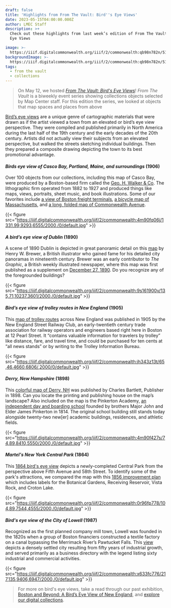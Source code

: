 ```yaml
---
draft: false
title: 'Highlights from From The Vault: Bird''s Eye Views'
date: 2023-05-15T04:00:00.000Z
author: LMEC Staff
description: >+
  Check out these highlights from last week’s edition of From The Vault: Bird's
  Eye Views

image: >-
  https://iiif.digitalcommonwealth.org/iiif/2/commonwealth:qb98n782n/519,665,6570,3694/1200,/0/default.jpg
backgroundImage: >-
  https://iiif.digitalcommonwealth.org/iiif/2/commonwealth:qb98n782n/519,665,6570,3694/1200,/0/default.jpg
tags:
  - from the vault
  - collections
---
```


> On May 12, we hosted *[From The Vault: Bird's Eye Views](https://www.leventhalmap.org/event/from-the-vault-collections-showing-bird-s-eye-views/)*! *From The Vault* is a biweekly event series showing collections objects selected by Map Center staff. For this edition the series, we looked at objects that map spaces and places from above

[Bird’s eye views](https://collections.leventhalmap.org/search?utf8=%E2%9C%93\&q=bird%27s+eye) are a unique genre of cartographic materials that were drawn as if the artist viewed a town from an elevated or bird’s eye view perspective. They were compiled and published primarily in North America during the last half of the 19th century and the early decades of the 20th century. Artists did not actually view their subjects from an elevated perspective, but walked the streets sketching individual buildings. Then they prepared a composite drawing depicting the town to its best promotional advantage. 

#### *Birds eye view of Casco Bay, Portland, Maine, and surroundings* (1906)

Over 100 objects from our collections, including this map of Casco Bay, were produced by a Boston-based firm called the [Geo. H. Walker & Co](https://bpl.bibliocommons.com/v2/search?query=Geo.%20H.%20Walker%20%26%20Co.\&searchType=author&_ga=2.30357495.959205786.1683907505-449556815.1683124406). The lithographic firm operated from 1882 to 1927 and produced things like maps, views, portraits, sheet music, and book illustrations. Some of our favorites include [a view of Boston freight terminals](https://collections.leventhalmap.org/search/commonwealth:df65xz27g), [a bicycle map of Massachusetts](https://collections.leventhalmap.org/search/commonwealth:ht250304s), and [a long, folded map of Commonwealth Avenue](https://collections.leventhalmap.org/search/commonwealth:1g05ht759). 

{{< figure src="https://iiif.digitalcommonwealth.org/iiif/2/commonwealth:4m90fq06j/1331,99,9293,6555/2000,/0/default.jpg" >}}

#### *A bird’s eye view of Dublin* (1890)

A scene of 1890 Dublin is depicted in great panoramic detail on this [map](https://collections.leventhalmap.org/search/commonwealth:9s1618999) by Henry W. Brewer, a British illustrator who gained fame for his detailed city panoramas in nineteenth century. Brewer was an early contributor to *The Graphic*, a British weekly illustrated newspaper, where this map was first published as a supplement on [December 27, 1890](https://www.britishnewspaperarchive.co.uk/search/results/1890-12-27?NewspaperTitle=The%2BGraphic\&IssueId=BL%2F9000057%2F18901227%2F\&County=London%2C%20England). Do you recognize any of the foregrounded buildings? 

{{< figure src="https://iiif.digitalcommonwealth.org/iiif/2/commonwealth:9s161900v/135,71,10237,3601/2000,/0/default.jpg" >}}

#### *Bird’s eye view of trolley routes in New England* (1905)

This [map of trolley routes](https://collections.leventhalmap.org/search/commonwealth:jh343z12j) across New England was published in 1905 by the New England Street Railway Club, an early-twentieth century trade association for railway operators and engineers based right here in Boston at 12 Pearl Street. It “contains valuable information for travelers by trolley” like distance, fare, and travel time, and could be purchased for ten cents at “all news stands” or by writing to the Trolley Information Bureau.

{{< figure src="https://iiif.digitalcommonwealth.org/iiif/2/commonwealth:jh343z13t/65,46,4660,6806/,2000/0/default.jpg" >}}

#### *Derry, New Hampshire* (1898)

This [colorful map of Derry, NH](https://collections.leventhalmap.org/search/commonwealth:4m90f426h) was published by Charles Bartlett, Publisher in 1898. Can you locate the printing and publishing house on the map’s landscape? Also included on the map is the Pinkerton Academy, [an independent day and boarding school](https://www.pinkertonacademy.org/about/history) founded by brothers Major John and Elder James Pinkerton in 1814. The original school building still stands today alongside twenty-two new\[er] academic buildings, residences, and athletic fields. 

{{< figure src="https://iiif.digitalcommonwealth.org/iiif/2/commonwealth:4m90f427s/74,89,8410,5550/2000,/0/default.jpg" >}}

#### *Martel's New York Central Park* (1864)

This [1864 bird's eye view](https://collections.leventhalmap.org/search/commonwealth:0r96fp760) depicts a newly-completed Central Park from the perspective above Fifth Avenue and 58th Street. To identify some of the park's attractions, we compared the map with this [1856 improvement plan](https://collections.leventhalmap.org/search/commonwealth:3f463279b#image) which includes labels for the Botanical Gardens, Receiving Reservoir, Vista Rock, and Croton Lake. 

{{< figure src="https://iiif.digitalcommonwealth.org/iiif/2/commonwealth:0r96fp778/104,89,7544,4555/2000,/0/default.jpg" >}}

#### *Bird's eye view of the City of Lowell* (1987)

Recognized as the first planned company mill town, Lowell was founded in the 1820s when a group of Boston financiers constructed a textile factory on a canal bypassing the Merrimack River’s Pawtucket Falls. This [view](https://collections.leventhalmap.org/search/commonwealth:x633fc76x) depicts a densely settled city resulting from fifty years of industrial growth, and served primarily as a business directory with the legend listing sixty industrial and commercial activities.

{{< figure src="https://iiif.digitalcommonwealth.org/iiif/2/commonwealth:x633fc776/217,135,9406,6947/2000,/0/default.jpg" >}}

> For more on bird's eye views, take a read through our past exhibition, [Boston and Beyond: A Bird’s Eye View of New England](https://collections.leventhalmap.org/exhibits/16), and [explore our digital collections](https://collections.leventhalmap.org/search?utf8=%E2%9C%93\&q=bird%27s+eye). 
